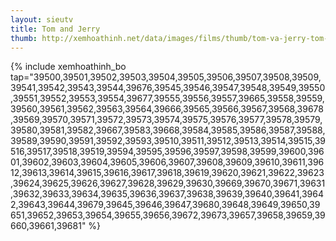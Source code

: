 ```yaml
---
layout: sieutv
title: Tom and Jerry
thumb: http://xemhoathinh.net/data/images/films/thumb/tom-va-jerry-tom-and-jerry-2010.jpg
---
```

{% include xemhoathinh_bo tap="39500,39501,39502,39503,39504,39505,39506,39507,39508,39509,39541,39542,39543,39544,39676,39545,39546,39547,39548,39549,39550,39551,39552,39553,39554,39677,39555,39556,39557,39665,39558,39559,39560,39561,39562,39563,39564,39666,39565,39566,39567,39568,39678,39569,39570,39571,39572,39573,39574,39575,39576,39577,39578,39579,39580,39581,39582,39667,39583,39668,39584,39585,39586,39587,39588,39589,39590,39591,39592,39593,39510,39511,39512,39513,39514,39515,39516,39517,39518,39519,39594,39595,39596,39597,39598,39599,39600,39601,39602,39603,39604,39605,39606,39607,39608,39609,39610,39611,39612,39613,39614,39615,39616,39617,39618,39619,39620,39621,39622,39623,39624,39625,39626,39627,39628,39629,39630,39669,39670,39671,39631,39632,39633,39634,39635,39636,39637,39638,39639,39640,39641,39642,39643,39644,39679,39645,39646,39647,39680,39648,39649,39650,39651,39652,39653,39654,39655,39656,39672,39673,39657,39658,39659,39660,39661,39681" %} 
